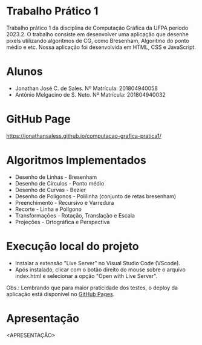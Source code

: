 # Trabalho Prático 1
Trabalho prático 1 da disciplina de Computação Gráfica da UFPA período 2023.2. O trabalho consiste em desenvolver uma aplicação que desenhe pixels utilizando algoritmos de CG, como Bresenham, Algoritmo do ponto médio e etc. Nossa aplicação foi desenvolvida em HTML, CSS e JavaScript.

# Alunos
- Jonathan José C. de Sales.        Nº Matrícula: 201804940058
- Antônio Melgacino de S. Neto.     Nº Matrícula: 201804940032

# GitHub Page
https://jonathansaless.github.io/computacao-grafica-pratica1/

# Algoritmos Implementados
- Desenho de Linhas - Bresenham
- Desenho de Círculos - Ponto médio
- Desenho de Curvas - Bezier
- Desenho de Polígonos - Polilinha (conjunto de retas bresenham)
- Preenchimento - Recursivo e Varredura
- Recorte - Linha e Polígono
- Transformações - Rotação, Translação e Escala
- Projeções - Ortográfica e Perspectiva

# Execução local do projeto
- Instalar a extensão "Live Server" no Visual Studio Code (VScode).
- Após instalado, clicar com o botão direito do mouse sobre o arquivo index.html e selecionar a opção "Open with Live Server".

Obs.: Lembrando que para maior praticidade dos testes, o deploy da aplicação está disponível no [GitHub Pages](https://jonathansaless.github.io/computacao-grafica-pratica1/).

# Apresentação
<APRESENTAÇÃO>